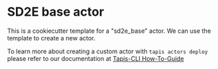SD2E base actor
===============

This is a cookiecutter template for a "sd2e_base" actor.
We can use the template to create a new actor.  

To learn more about creating a custom actor with ``tapis actors deploy`` please refer to our documentation at [Tapis-CLI How-To-Guide](https://tapis-cli-how-to-guide.readthedocs.io/en/latest/actors/create_a_custom_actor.html)
